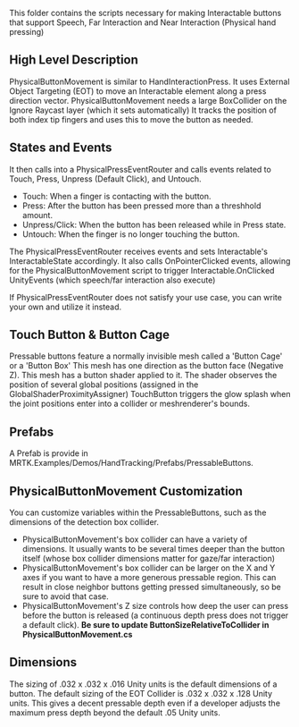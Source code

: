 This folder contains the scripts necessary for making Interactable buttons that support Speech, Far Interaction and Near Interaction (Physical hand pressing)

## High Level Description

PhysicalButtonMovement is similar to HandInteractionPress.
It uses External Object Targeting (EOT) to move an Interactable element along a press direction vector.
PhysicalButtonMovement needs a large BoxCollider on the Ignore Raycast layer (which it sets automatically)
It tracks the position of both index tip fingers and uses this to move the button as needed.

## States and Events

It then calls into a PhysicalPressEventRouter and calls events related to Touch, Press, Unpress (Default Click), and Untouch.

 * 	Touch: When a finger is contacting with the button.
 * 	Press: After the button has been pressed more than a threshhold amount.
 * 	Unpress/Click: When the button has been released while in Press state.
 * 	Untouch: When the finger is no longer touching the button.

The PhysicalPressEventRouter receives events and sets Interactable's InteractableState accordingly.
It also calls OnPointerClicked events, allowing for the PhysicalButtonMovement script to trigger Interactable.OnClicked UnityEvents (which speech/far interaction also execute)

If PhysicalPressEventRouter does not satisfy your use case, you can write your own and utilize it instead.

## Touch Button & Button Cage

Pressable buttons feature a normally invisible mesh called a 'Button Cage' or a 'Button Box'
This mesh has one direction as the button face (Negative Z).
This mesh has a button shader applied to it. The shader observes the position of several global positions (assigned in the GlobalShaderProximityAssigner)
TouchButton triggers the glow splash when the joint positions enter into a collider or meshrenderer's bounds.

## Prefabs

A Prefab is provide in MRTK.Examples/Demos/HandTracking/Prefabs/PressableButtons.

## PhysicalButtonMovement Customization

You can customize variables within the PressableButtons, such as the dimensions of the detection box collider.
- PhysicalButtonMovement's box collider can have a variety of dimensions. It usually wants to be several times deeper than the button itself (whose box collider dimensions matter for gaze/far interaction)
- PhysicalButtonMovement's box collider can be larger on the X and Y axes if you want to have a more generous pressable region. This can result in close neighbor buttons getting pressed simultaneously, so be sure to avoid that case.
- PhysicalButtonMovement's Z size controls how deep the user can press before the button is released (a continuous depth press does not trigger a default click). **Be sure to update ButtonSizeRelativeToCollider in PhysicalButtonMovement.cs**

## Dimensions

The sizing of .032 x .032 x .016 Unity units is the default dimensions of a button.
The default sizing of the EOT Collider is .032 x .032 x .128 Unity units. This gives a decent pressable depth even if a developer adjusts the maximum press depth beyond the default .05 Unity units.